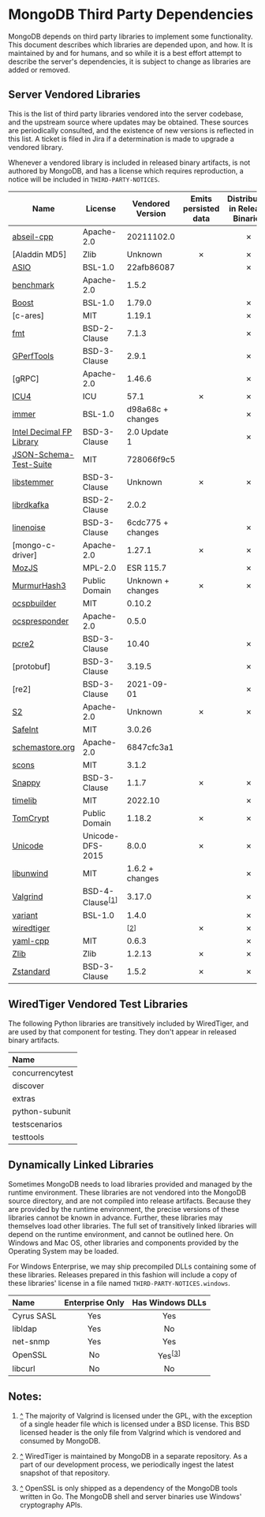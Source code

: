 # MongoDB Third Party Dependencies

MongoDB depends on third party libraries to implement some
functionality. This document describes which libraries are depended
upon, and how. It is maintained by and for humans, and so while it is a
best effort attempt to describe the server's dependencies, it is subject
to change as libraries are added or removed.

## Server Vendored Libraries

This is the list of third party libraries vendored into the server
codebase, and the upstream source where updates may be obtained. These
sources are periodically consulted, and the existence of new versions is
reflected in this list. A ticket is filed in Jira if a determination is
made to upgrade a vendored library.

Whenever a vendored library is included in released binary artifacts, is
not authored by MongoDB, and has a license which requires reproduction,
a notice will be included in
`THIRD-PARTY-NOTICES`.

| Name                       | License           | Vendored Version  | Emits persisted data | Distributed in Release Binaries |
| ---------------------------| ----------------- | ------------------| :------------------: | :-----------------------------: |
| [abseil-cpp]               | Apache-2.0        | 20211102.0       |                      |                ✗                |
| [Aladdin MD5]              | Zlib              | Unknown           |          ✗           |                ✗                |
| [ASIO]                     | BSL-1.0           | 22afb86087        |                      |                ✗                |
| [benchmark]                | Apache-2.0        | 1.5.2             |                      |                                 |
| [Boost]                    | BSL-1.0           | 1.79.0            |                      |                ✗                |
| [c-ares]                   | MIT               | 1.19.1            |                      |                ✗                |
| [fmt]                      | BSD-2-Clause      | 7.1.3             |                      |                ✗                |
| [GPerfTools]               | BSD-3-Clause      | 2.9.1             |                      |                ✗                |
| [gRPC]                     | Apache-2.0        | 1.46.6            |                      |                ✗                |
| [ICU4]                     | ICU               | 57.1              |          ✗           |                ✗                |
| [immer]                    | BSL-1.0           | d98a68c + changes |                      |                ✗                |
| [Intel Decimal FP Library] | BSD-3-Clause      | 2.0 Update 1      |                      |                ✗                |
| [JSON-Schema-Test-Suite]   | MIT               | 728066f9c5        |                      |                                 |
| [libstemmer]               | BSD-3-Clause      | Unknown           |          ✗           |                ✗                |
| [librdkafka]               | BSD-2-Clause      | 2.0.2             |                      |                                 |
| [linenoise]                | BSD-3-Clause      | 6cdc775 + changes |                      |                ✗                |
| [mongo-c-driver]           | Apache-2.0        | 1.27.1            |          ✗           |                ✗                |
| [MozJS]                    | MPL-2.0           | ESR 115.7         |                      |                ✗                |
| [MurmurHash3]              | Public Domain     | Unknown + changes |          ✗           |                ✗                |
| [ocspbuilder]              | MIT               | 0.10.2            |                      |                                 |
| [ocspresponder]            | Apache-2.0        | 0.5.0             |                      |                                 |
| [pcre2]                    | BSD-3-Clause      | 10.40             |                      |                ✗                |
| [protobuf]                 | BSD-3-Clause      | 3.19.5            |                      |                ✗                |
| [re2]                      | BSD-3-Clause      | 2021-09-01        |                      |                ✗                |
| [S2]                       | Apache-2.0        | Unknown           |          ✗           |                ✗                |
| [SafeInt]                  | MIT               | 3.0.26            |                      |                                 |
| [schemastore.org]          | Apache-2.0        | 6847cfc3a1        |                      |                                 |
| [scons]                    | MIT               | 3.1.2             |                      |                                 |
| [Snappy]                   | BSD-3-Clause      | 1.1.7             |          ✗           |                ✗                |
| [timelib]                  | MIT               | 2022.10           |                      |                ✗                |
| [TomCrypt]                 | Public Domain     | 1.18.2            |          ✗           |                ✗                |
| [Unicode]                  | Unicode-DFS-2015  | 8.0.0             |          ✗           |                ✗                |
| [libunwind]                | MIT               | 1.6.2 + changes   |                      |                ✗                |
| [Valgrind]                 | BSD-4-Clause<sup>\[<a href="#note_vg" id="ref_vg">1</a>]</sup> | 3.17.0 | |             ✗      |
| [variant]                  | BSL-1.0           | 1.4.0             |                      |                ✗                |
| [wiredtiger]               |                   | <sup>\[<a href="#note_wt" id="ref_wt">2</a>]</sup> | ✗ |  ✗                |
| [yaml-cpp]                 | MIT               | 0.6.3             |                      |                ✗                |
| [Zlib]                     | Zlib              | 1.2.13            |          ✗           |                ✗                |
| [Zstandard]                | BSD-3-Clause      | 1.5.2             |          ✗           |                ✗                |


[abseil-cpp]: https://github.com/abseil/abseil-cpp
[ASIO]: https://github.com/chriskohlhoff/asio
[benchmark]: https://github.com/google/benchmark
[Boost]: http://www.boost.org/
[fmt]: http://fmtlib.net/
[GPerfTools]: https://github.com/gperftools/gperftools
[ICU4]: http://site.icu-project.org/download/
[immer]: https://github.com/arximboldi/immer
[Intel Decimal FP Library]: https://software.intel.com/en-us/articles/intel-decimal-floating-point-math-library
[JSON-Schema-Test-Suite]: https://github.com/json-schema-org/JSON-Schema-Test-Suite
[libstemmer]: https://github.com/snowballstem/snowball
[librdkafka]: https://github.com/confluentinc/librdkafka
[linenoise]: https://github.com/antirez/linenoise
[MozJS]: https://www.mozilla.org/en-US/security/known-vulnerabilities/firefox-esr
[MurmurHash3]: https://github.com/aappleby/smhasher/blob/master/src/MurmurHash3.cpp
[ocspbuilder]: https://github.com/wbond/ocspbuilder
[ocspresponder]: https://github.com/threema-ch/ocspresponder
[pcre2]: http://www.pcre.org/
[S2]: https://github.com/google/s2geometry
[SafeInt]: https://github.com/dcleblanc/SafeInt
[schemastore.org]: https://www.schemastore.org/json/
[scons]: https://github.com/SCons/scons
[Snappy]: https://github.com/google/snappy/releases
[timelib]: https://github.com/derickr/timelib
[TomCrypt]: https://github.com/libtom/libtomcrypt/releases
[Unicode]: http://www.unicode.org/versions/enumeratedversions.html
[libunwind]: http://www.nongnu.org/libunwind/
[Valgrind]: http://valgrind.org/downloads/current.html
[variant]: https://github.com/mpark/variant
[wiredtiger]: https://github.com/wiredtiger/wiredtiger
[yaml-cpp]: https://github.com/jbeder/yaml-cpp/releases
[Zlib]: https://zlib.net/
[Zstandard]: https://github.com/facebook/zstd

## WiredTiger Vendored Test Libraries

The following Python libraries are transitively included by WiredTiger,
and are used by that component for testing. They don't appear in
released binary artifacts.

| Name            |
| :-------------- |
| concurrencytest |
| discover        |
| extras          |
| python-subunit  |
| testscenarios   |
| testtools       |

## Dynamically Linked Libraries

Sometimes MongoDB needs to load libraries provided and managed by the
runtime environment. These libraries are not vendored into the MongoDB
source directory, and are not compiled into release artifacts. Because
they are provided by the runtime environment, the precise versions of
these libraries cannot be known in advance. Further, these libraries may
themselves load other libraries. The full set of transitively linked
libraries will depend on the runtime environment, and cannot be outlined
here. On Windows and Mac OS, other libraries and components provided by
the Operating System may be loaded.

For Windows Enterprise, we may ship precompiled DLLs containing some of
these libraries. Releases prepared in this fashion will include a copy
of these libraries' license in a file named
`THIRD-PARTY-NOTICES.windows`.

| Name       | Enterprise Only | Has Windows DLLs |
| :--------- | :-------------: | :--------------: |
| Cyrus SASL |       Yes       |     Yes          |
| libldap    |       Yes       |     No           |
| net-snmp   |       Yes       |     Yes          |
| OpenSSL    |       No        |     Yes<sup>\[<a href="#note_ssl" id="ref_ssl">3</a>]</sup>    |
| libcurl    |       No        |     No           |


## Notes:

1. <a id="note_vg" href="#ref_vg">^</a>
    The majority of Valgrind is licensed under the GPL, with the exception of a single
    header file which is licensed under a BSD license. This BSD licensed header is the only
    file from Valgrind which is vendored and consumed by MongoDB.

2. <a id="note_wt" href="#ref_wt">^</a>
    WiredTiger is maintained by MongoDB in a separate repository. As a part of our
    development process, we periodically ingest the latest snapshot of that repository.

3. <a id="note_ssl" href="#ref_ssl">^</a>
    OpenSSL is only shipped as a dependency of the MongoDB tools written in Go. The MongoDB
    shell and server binaries use Windows' cryptography APIs.

